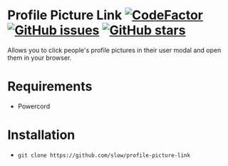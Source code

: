# Profile Picture Link [![CodeFactor](https://www.codefactor.io/repository/github/slow/profile-picture-link/badge)](https://www.codefactor.io/repository/github/slow/profile-picture-link) [![GitHub issues](https://img.shields.io/github/issues/slow/profile-picture-link?style=flat)](https://github.com/slow/profile-picture-link/issues) [![GitHub stars](https://img.shields.io/github/stars/slow/profile-picture-link?style=flat)](https://github.com/slow/profile-picture-link/stargazers)

Allows you to click people's profile pictures in their user modal and open them in your browser.

# Requirements

-  Powercord

# Installation

-  `git clone https://github.com/slow/profile-picture-link`
